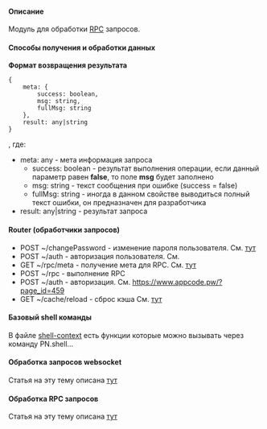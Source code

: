 #### Описание

Модуль для обработки [RPC](https://docs.sencha.com/extjs/6.7.0/guides/backend_connectors/direct/specification.html) запросов.

#### Способы получения и обработки данных

**Формат возвращения результата**

```
{
    meta: {
        success: boolean,
        msg: string,
        fullMsg: string
    },
    result: any|string
}
```
, где:

* meta: any - мета информация запроса
    * success: boolean - результат выполнения операции, если данный параметр равен **false**, то поле **msg** будет заполнено
    * msg: string - текст сообщения при ошибке (success = false)
    * fullMsg: string - иногда в данном свойстве выводиться полный текст ошибки, он предназначен для разработчика  
* result: any|string - результат запроса

#### Router (обработчики запросов)

* POST ~/changePassword - изменение пароля пользователя. См. [тут](/docs?project=city-rpc-service&file=modules/rpc/router/changePassword.js)
* POST ~/auth - авторизация пользователя. См.
* GET ~/rpc/meta - получение мета для RPC. См. [тут](/docs?project=city-rpc-service&file=modules/rpc/router/rpc.js)
* POST ~/rpc - выполнение RPC
* POST ~/auth - авторизация. См. https://www.appcode.pw/?page_id=459
* GET ~/cache/reload - сброс кэша См. [тут](/docs?project=city-rpc-service&file=modules/rpc/router/cache.js)

#### Базовый shell команды

В файле [shell-context](/docs?project=city-rpc-service&file=modules/custom-context/shell.js) есть функции которые можно вызывать через команду PN.shell...

#### Обработка запросов websocket

Статья на эту тему описана [тут](https://www.appcode.pw/?p=1256)

#### Обработка RPC запросов

Статья на эту тему описана [тут](https://www.appcode.pw/?p=463)